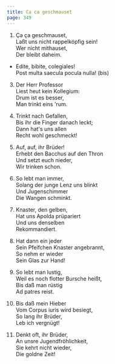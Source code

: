 ```yaml
---
title: Ca ca geschmauset
page: 349
---  
```


1.  Ça ça geschmauset,  
Laßt uns nicht rappelköpfig sein!  
Wer nicht mithauset,  
Der bleibt daheim.  

- Edite, bibite, colegiales!  
Post multa saecula pocula nulla! (bis)  

3. Der Herr Professor  
Liest heut kein Kollegium:  
Drum ist es besser,  
Man trinkt eins 'rum.  


3. Trinkt nach Gefallen,  
Bis ihr die Finger danach leckt;  
Dann hat's uns allen  
Recht wohl geschmeckt!  


4. Auf, auf, ihr Brüder!  
Erhebt den Bacchus auf den Thron  
Und setzt euch nieder,  
Wir trinken schon.  


5. So lebt man immer,  
Solang der junge Lenz uns blinkt  
Und Jugenschimmer  
Die Wangen schminkt.  


6. Knaster, den gelben,  
Hat uns Apolda prüpariert  
Und uns denselben  
Rekommandiert.  

7. Hat dann ein jeder  
Sein Pfeifchen Knaster angebrannt,  
So nehm er wieder  
Sein Glas zur Hand!  


8. So lebt man lustig,  
Weil es noch flotter Bursche heißt,  
Bis daß man rüstig  
Ad patres reist.  


9. Bis daß mein Hieber  
Vom Corpus iuris wird besiegt,  
So lang ihr Brüder,  
Leb ich vergnügt!  


10. Denkt oft, ihr Brüder,  
An unsre Jugendfröhlichkeit,  
Sie kehrt nicht wieder,  
Die goldne Zeit!  